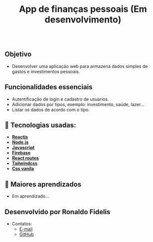 <h1 align=center> App de finanças pessoais (Em desenvolvimento) </h1>

<br>


<br>

## Objetivo

- Desenvolver uma aplicação web para armazena dados simples de gastos e investimentos pessoais.

## Funcionalidades essenciais

- Autentificação de login e cadastro de usuarios.
- Adicionar dados por tipos, exemplo: investimento, saúde, lazer... 
- Listar os dados de acordo com o tipo. 

## 🚀 Tecnologias usadas:

* **[ Reactjs ]()**
* **[ Node.js ](https://nodejs.org/en)**
* **[ Javascript ](https://developer.mozilla.org/en-US/docs/Web/JavaScript)**
* **[ Firebase ]()**
* **[ React routes ]()**
* **[ Tailwindcss ]()**
* **[ Css vanila ]()**

## 📝 Maiores aprendizados

* Em aprendizado...

## Desenvolvido por Ronaldo Fidelis
-  Contatos:
    - <a href="mailto:ronaldofidelis.ti@gmail.com" target="_blank">E-mail</a>
    - <a href="https://github.com/RonaldoFidelis" target="_blank">GitHub</a> 

